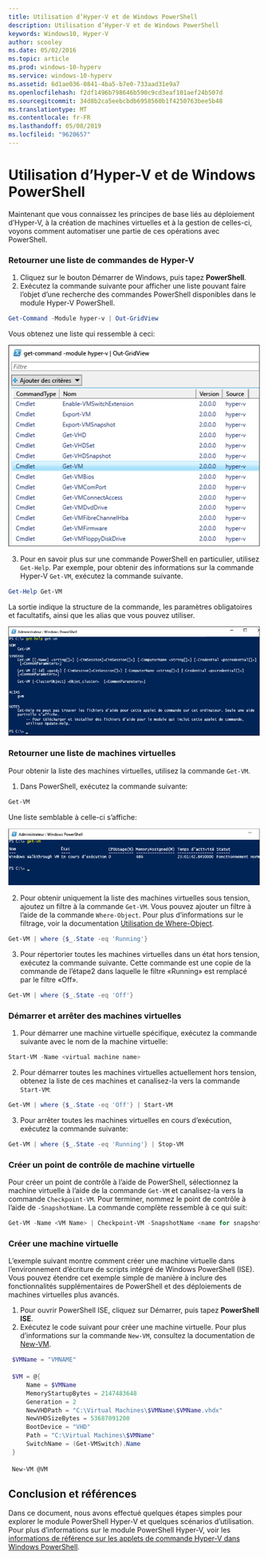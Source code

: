 ```yaml
---
title: Utilisation d’Hyper-V et de Windows PowerShell
description: Utilisation d’Hyper-V et de Windows PowerShell
keywords: Windows10, Hyper-V
author: scooley
ms.date: 05/02/2016
ms.topic: article
ms.prod: windows-10-hyperv
ms.service: windows-10-hyperv
ms.assetid: 6d1ae036-0841-4ba5-b7e0-733aad31e9a7
ms.openlocfilehash: f2df1496b798646b590c9cd3eaf101aef24b507d
ms.sourcegitcommit: 34d8b2ca5eebcbdb6958560b1f4250763bee5b48
ms.translationtype: MT
ms.contentlocale: fr-FR
ms.lasthandoff: 05/08/2019
ms.locfileid: "9620657"
---
```

# <a name="working-with-hyper-v-and-windows-powershell"></a>Utilisation d’Hyper-V et de Windows PowerShell

Maintenant que vous connaissez les principes de base liés au déploiement d’Hyper-V, à la création de machines virtuelles et à la gestion de celles-ci, voyons comment automatiser une partie de ces opérations avec PowerShell.

### <a name="return-a-list-of-hyper-v-commands"></a>Retourner une liste de commandes de Hyper-V

1.  Cliquez sur le bouton Démarrer de Windows, puis tapez **PowerShell**.
2.  Exécutez la commande suivante pour afficher une liste pouvant faire l’objet d’une recherche des commandes PowerShell disponibles dans le module Hyper-V PowerShell.

 ```powershell
Get-Command -Module hyper-v | Out-GridView
```
  Vous obtenez une liste qui ressemble à ceci:

  ![](./media/command_grid.png)

3. Pour en savoir plus sur une commande PowerShell en particulier, utilisez `Get-Help`. Par exemple, pour obtenir des informations sur la commande Hyper-V `Get-VM`, exécutez la commande suivante.

  ```powershell
  Get-Help Get-VM
  ```
 La sortie indique la structure de la commande, les paramètres obligatoires et facultatifs, ainsi que les alias que vous pouvez utiliser.

 ![](./media/get_help.png)


### <a name="return-a-list-of-virtual-machines"></a>Retourner une liste de machines virtuelles

Pour obtenir la liste des machines virtuelles, utilisez la commande `Get-VM`.

1. Dans PowerShell, exécutez la commande suivante:
 
 ```powershell
 Get-VM
 ```
 Une liste semblable à celle-ci s’affiche:

 ![](./media/get_vm.png)

2. Pour obtenir uniquement la liste des machines virtuelles sous tension, ajoutez un filtre à la commande `Get-VM`. Vous pouvez ajouter un filtre à l’aide de la commande `Where-Object`. Pour plus d’informations sur le filtrage, voir la documentation [Utilisation de Where-Object](<https://docs.microsoft.com/previous-versions/windows/it-pro/windows-powershell-1.0/ee177028(v=technet.10)>).

 ```powershell
 Get-VM | where {$_.State -eq 'Running'}
 ```
3.  Pour répertorier toutes les machines virtuelles dans un état hors tension, exécutez la commande suivante. Cette commande est une copie de la commande de l’étape2 dans laquelle le filtre «Running» est remplacé par le filtre «Off».

 ```powershell
 Get-VM | where {$_.State -eq 'Off'}
 ```

### <a name="start-and-shut-down-virtual-machines"></a>Démarrer et arrêter des machines virtuelles

1. Pour démarrer une machine virtuelle spécifique, exécutez la commande suivante avec le nom de la machine virtuelle:

 ```powershell
 Start-VM -Name <virtual machine name>
 ```

2. Pour démarrer toutes les machines virtuelles actuellement hors tension, obtenez la liste de ces machines et canalisez-la vers la commande `Start-VM`:

  ```powershell
  Get-VM | where {$_.State -eq 'Off'} | Start-VM
  ```
3. Pour arrêter toutes les machines virtuelles en cours d’exécution, exécutez la commande suivante:
 
  ```powershell
  Get-VM | where {$_.State -eq 'Running'} | Stop-VM
  ```

### <a name="create-a-vm-checkpoint"></a>Créer un point de contrôle de machine virtuelle

Pour créer un point de contrôle à l’aide de PowerShell, sélectionnez la machine virtuelle à l’aide de la commande `Get-VM` et canalisez-la vers la commande `Checkpoint-VM`. Pour terminer, nommez le point de contrôle à l’aide de `-SnapshotName`. La commande complète ressemble à ce qui suit:

 ```powershell
 Get-VM -Name <VM Name> | Checkpoint-VM -SnapshotName <name for snapshot>
 ```
### <a name="create-a-new-virtual-machine"></a>Créer une machine virtuelle

L’exemple suivant montre comment créer une machine virtuelle dans l’environnement d’écriture de scripts intégré de Windows PowerShell (ISE). Vous pouvez étendre cet exemple simple de manière à inclure des fonctionnalités supplémentaires de PowerShell et des déploiements de machines virtuelles plus avancés.

1. Pour ouvrir PowerShell ISE, cliquez sur Démarrer, puis tapez **PowerShell ISE**.
2. Exécutez le code suivant pour créer une machine virtuelle. Pour plus d’informations sur la commande `New-VM`, consultez la documentation de [New-VM](https://docs.microsoft.com/powershell/module/hyper-v/new-vm?view=win10-ps).

 ```powershell
  $VMName = "VMNAME"

  $VM = @{
      Name = $VMName
      MemoryStartupBytes = 2147483648
      Generation = 2
      NewVHDPath = "C:\Virtual Machines\$VMName\$VMName.vhdx"
      NewVHDSizeBytes = 53687091200
      BootDevice = "VHD"
      Path = "C:\Virtual Machines\$VMName"
      SwitchName = (Get-VMSwitch).Name
  }

  New-VM @VM
 ```

## <a name="wrap-up-and-references"></a>Conclusion et références

Dans ce document, nous avons effectué quelques étapes simples pour explorer le module PowerShell Hyper-V et quelques scénarios d’utilisation. Pour plus d’informations sur le module PowerShell Hyper-V, voir les [informations de référence sur les applets de commande Hyper-V dans Windows PowerShell](https://docs.microsoft.com/powershell/module/hyper-v/index?view=win10-ps).  
 

